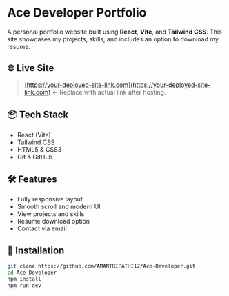 # Ace Developer Portfolio

A personal portfolio website built using **React**, **Vite**, and **Tailwind CSS**. This site showcases my projects, skills, and includes an option to download my resume.

## 🌐 Live Site

> [https://your-deployed-site-link.com](https://your-deployed-site-link.com) ← Replace with actual link after hosting.

## 📦 Tech Stack

- React (Vite)
- Tailwind CSS
- HTML5 & CSS3
- Git & GitHub

## 🛠 Features

- Fully responsive layout
- Smooth scroll and modern UI
- View projects and skills
- Resume download option
- Contact via email

## 📂 Installation

```bash
git clone https://github.com/AMANTRIPATHI12/Ace-Developer.git
cd Ace-Developer
npm install
npm run dev
